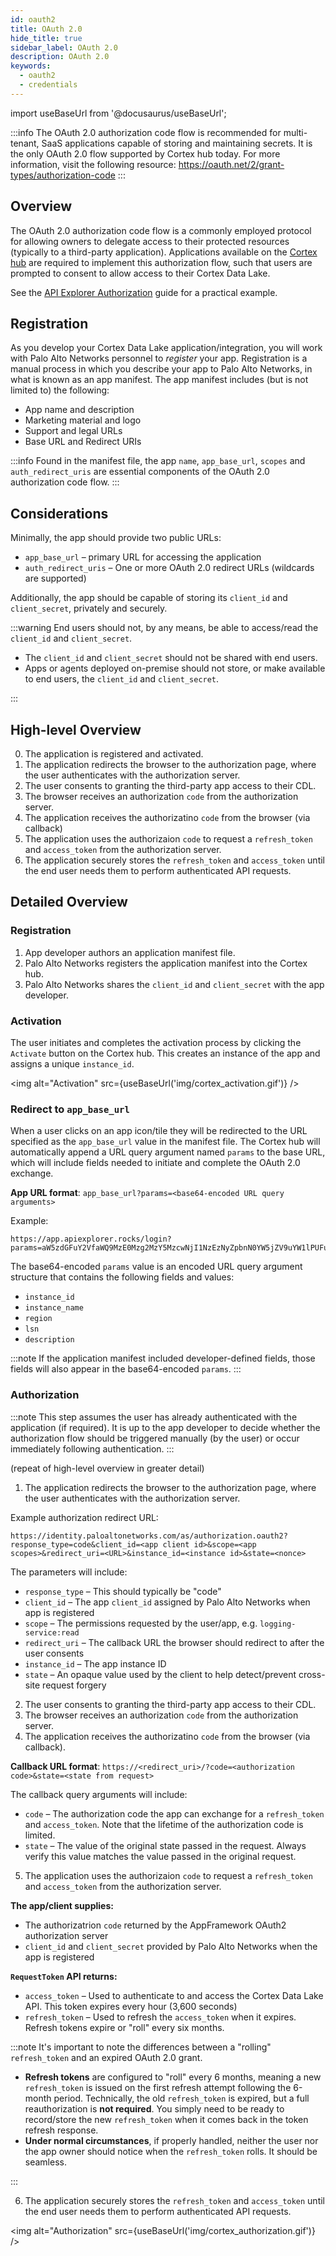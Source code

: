 ```yaml
---
id: oauth2
title: OAuth 2.0
hide_title: true
sidebar_label: OAuth 2.0
description: OAuth 2.0
keywords:
  - oauth2
  - credentials
---
```


import useBaseUrl from '@docusaurus/useBaseUrl';

:::info
The OAuth 2.0 authorization code flow is recommended for multi-tenant, SaaS applications capable of storing and maintaining secrets. It is the only OAuth 2.0 flow supported by Cortex hub today. For more information, visit the following resource: https://oauth.net/2/grant-types/authorization-code
:::

## Overview

The OAuth 2.0 authorization code flow is a commonly employed protocol for allowing owners to delegate access to their protected resources (typically to a third-party application). Applications available on the [Cortex hub](https://apps.paloaltonetworks.com) are required to implement this authorization flow, such that users are prompted to consent to allow access to their Cortex Data Lake.

See the [API Explorer Authorization](apiexplorer_authorization.md#authorize-api-explorer) guide for a practical example.

## Registration

As you develop your Cortex Data Lake application/integration, you will work with Palo Alto Networks
personnel to _register_ your app. Registration is a manual process in which you describe your app to Palo Alto Networks, in what is known as an app manifest. The app manifest includes (but is not limited to) the following:

- App name and description
- Marketing material and logo
- Support and legal URLs
- Base URL and Redirect URIs

:::info
Found in the manifest file, the app `name`, `app_base_url`, `scopes` and `auth_redirect_uris` are essential components of the OAuth 2.0 authorization code flow.
:::

## Considerations

Minimally, the app should provide two public URLs:

- `app_base_url` – primary URL for accessing the application
- `auth_redirect_uris` – One or more OAuth 2.0 redirect URLs (wildcards are supported)

Additionally, the app should be capable of storing its `client_id` and `client_secret`, privately and securely.

:::warning
End users should not, by any means, be able to access/read the `client_id` and `client_secret`.

- The `client_id` and `client_secret` should not be shared with end users.
- Apps or agents deployed on-premise should not store, or make available to end users, the `client_id` and `client_secret`.

:::

## High-level Overview

0. The application is registered and activated.
1. The application redirects the browser to the authorization page, where the user authenticates with the authorization server.
1. The user consents to granting the third-party app access to their CDL.
1. The browser receives an authorization `code` from the authorization server.
1. The application receives the authorizatino `code` from the browser (via callback)
1. The application uses the authorizaion `code` to request a `refresh_token` and `access_token` from the authorization server.
1. The application securely stores the `refresh_token` and `access_token` until the end user needs them to perform authenticated API requests.

## Detailed Overview

### Registration

1. App developer authors an application manifest file.
2. Palo Alto Networks registers the application manifest into the Cortex hub.
3. Palo Alto Networks shares the `client_id` and `client_secret` with the app developer.

### Activation

The user initiates and completes the activation process by clicking the `Activate` button on the Cortex hub. This creates an instance of the app and assigns a unique `instance_id`.

<img alt="Activation" src={useBaseUrl('img/cortex_activation.gif')} />

### Redirect to `app_base_url`

When a user clicks on an app icon/tile they will be redirected to the URL specified as the `app_base_url` value in the manifest file. The Cortex hub will automatically append a URL query argument named `params` to the base URL, which will include fields needed to initiate and complete the OAuth 2.0 exchange.

**App URL format**: `app_base_url?params=<base64-encoded URL query arguments>`

Example:

```console
https://app.apiexplorer.rocks/login?params=aW5zdGFuY2VfaWQ9MzE0Mzg2MzY5MzcwNjI1NzEzNyZpbnN0YW5jZV9uYW1lPUFub3RoZXIlMjB1c2VsZXNzJTIwaW5zdGFuY2UmcmVnaW9uPWFtZXJpY2FzJmxzbj0wMTc5MDAwNDUyOSZkZXNjcmlwdGlvbj1Bbm90aGVyJTIwdXNlbGVzcyUyMGluc3RhbmNl
```

The base64-encoded `params` value is an encoded URL query argument structure that contains the following fields and values:

- `instance_id`
- `instance_name`
- `region`
- `lsn`
- `description`

:::note
If the application manifest included developer-defined fields, those fields will also appear in the base64-encoded `params`.
:::

### Authorization

:::note
This step assumes the user has already authenticated with the application (if required). It is up to the app developer to decide whether the authorization flow should be triggered manually (by the user) or occur immediately following authentication.
:::

(repeat of high-level overview in greater detail)

1. The application redirects the browser to the authorization page, where the user authenticates with the authorization server.

Example authorization redirect URL:

```console
https://identity.paloaltonetworks.com/as/authorization.oauth2?response_type=code&client_id=<app client id>&scope=<app scopes>&redirect_uri=<URL>&instance_id=<instance id>&state=<nonce>
```

The parameters will include:

- `response_type` – This should typically be "code"
- `client_id` – The app `client_id` assigned by Palo Alto Networks when app is registered
- `scope` – The permissions requested by the user/app, e.g. `logging-service:read`
- `redirect_uri` – The callback URL the browser should redirect to after the user consents
- `instance_id` – The app instance ID
- `state` – An opaque value used by the client to help detect/prevent cross-site request forgery

2. The user consents to granting the third-party app access to their CDL.
3. The browser receives an authorization `code` from the authorization server.
4. The application receives the authorizatino `code` from the browser (via callback).

**Callback URL format**: `https://<redirect_uri>/?code=<authorization code>&state=<state from request>`

The callback query arguments will include:

- `code` – The authorization code the app can exchange for a `refresh_token` and `access_token`. Note that the lifetime of the authorization code is limited.
- `state` – The value of the original state passed in the request. Always verify this value matches the value passed in the original request.

5. The application uses the authorizaion `code` to request a `refresh_token` and `access_token` from the authorization server.

**The app/client supplies:**

- The authorizatrion `code` returned by the AppFramework OAuth2 authorization server
- `client_id` and `client_secret` provided by Palo Alto Networks when the app is registered

**`RequestToken` API returns:**

- `access_token` – Used to authenticate to and access the Cortex Data Lake API. This token expires every hour (3,600 seconds)
- `refresh_token` – Used to refresh the `access_token` when it expires. Refresh tokens expire or "roll" every six months.

:::note
It's important to note the differences between a "rolling" `refresh_token` and an expired OAuth 2.0 grant.

- **Refresh tokens** are configured to "roll" every 6 months, meaning a new `refresh_token` is issued on the first refresh attempt following the 6-month period. Technically, the old `refresh_token` is expired, but a full reauthorization is **not required**. You simply need to be ready to record/store the new `refresh_token` when it comes back in the token refresh response.
- **Under normal circumstances**, if properly handled, neither the user nor the app owner should notice when the `refresh_token` rolls. It should be seamless.

:::

6. The application securely stores the `refresh_token` and `access_token` until the end user needs them to perform authenticated API requests.

<img alt="Authorization" src={useBaseUrl('img/cortex_authorization.gif')} />
